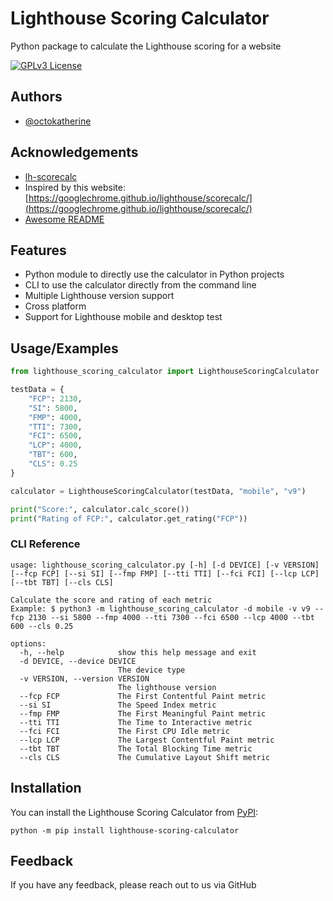 # Lighthouse Scoring Calculator

Python package to calculate the Lighthouse scoring for a website

[![GPLv3 License](https://img.shields.io/badge/License-GPL%20v3-yellow.svg)](https://opensource.org/licenses/)

## Authors

- [@octokatherine](https://www.github.com/fabiomanz)

## Acknowledgements

- [lh-scorecalc](https://github.com/paulirish/lh-scorecalc)
- Inspired by this website: [https://googlechrome.github.io/lighthouse/scorecalc/](https://googlechrome.github.io/lighthouse/scorecalc/)
- [Awesome README](https://readme.so/)

## Features

- Python module to directly use the calculator in Python projects
- CLI to use the calculator directly from the command line
- Multiple Lighthouse version support
- Cross platform
- Support for Lighthouse mobile and desktop test

## Usage/Examples

```python
from lighthouse_scoring_calculator import LighthouseScoringCalculator

testData = {
    "FCP": 2130,
    "SI": 5800,
    "FMP": 4000,
    "TTI": 7300,
    "FCI": 6500,
    "LCP": 4000,
    "TBT": 600,
    "CLS": 0.25
}

calculator = LighthouseScoringCalculator(testData, "mobile", "v9")

print("Score:", calculator.calc_score())
print("Rating of FCP:", calculator.get_rating("FCP"))

```

### CLI Reference

```
usage: lighthouse_scoring_calculator.py [-h] [-d DEVICE] [-v VERSION] [--fcp FCP] [--si SI] [--fmp FMP] [--tti TTI] [--fci FCI] [--lcp LCP] [--tbt TBT] [--cls CLS]

Calculate the score and rating of each metric
Example: $ python3 -m lighthouse_scoring_calculator -d mobile -v v9 --fcp 2130 --si 5800 --fmp 4000 --tti 7300 --fci 6500 --lcp 4000 --tbt 600 --cls 0.25

options:
  -h, --help            show this help message and exit
  -d DEVICE, --device DEVICE
                        The device type
  -v VERSION, --version VERSION
                        The lighthouse version
  --fcp FCP             The First Contentful Paint metric
  --si SI               The Speed Index metric
  --fmp FMP             The First Meaningful Paint metric
  --tti TTI             The Time to Interactive metric
  --fci FCI             The First CPU Idle metric
  --lcp LCP             The Largest Contentful Paint metric
  --tbt TBT             The Total Blocking Time metric
  --cls CLS             The Cumulative Layout Shift metric
```

## Installation

You can install the Lighthouse Scoring Calculator from [PyPI](https://pypi.org/project/lighthouse-scoring-calculator/):

    python -m pip install lighthouse-scoring-calculator

## Feedback

If you have any feedback, please reach out to us via GitHub
